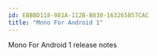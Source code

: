 ```yaml
---
id: EBBBD118-981A-112B-B830-163265B57CAC
title: "Mono For Android 1"
---
```


Mono For Android 1 release notes
